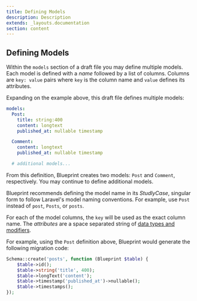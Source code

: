 ```yaml
---
title: Defining Models
description: Description
extends: _layouts.documentation
section: content
---
```

## Defining Models
Within the `models` section of a draft file you may define multiple models. Each model is defined with a _name_ followed by a list of columns. Columns are `key: value` pairs where `key` is the column name and `value` defines its attributes.

Expanding on the example above, this draft file defines multiple models:

```yaml
models:
  Post:
    title: string:400
    content: longtext
    published_at: nullable timestamp

  Comment:
    content: longtext
    published_at: nullable timestamp

  # additional models...
```

From this definition, Blueprint creates two models: `Post` and `Comment`, respectively. You may continue to define additional models.

Blueprint recommends defining the model name in its _StudlyCase_, singular form to follow Laravel's model naming conventions. For example, use `Post` instead of `post`, `Posts`, or `posts`.

For each of the model columns, the `key` will be used as the exact column name. The _attributes_ are a space separated string of [data types and modifiers](/docs/model-data-types).

For example, using the `Post` definition above, Blueprint would generate the following migration code:

```php
Schema::create('posts', function (Blueprint $table) {
    $table->id();
    $table->string('title', 400);
    $table->longText('content');
    $table->timestamp('published_at')->nullable();
    $table->timestamps();
});
```
